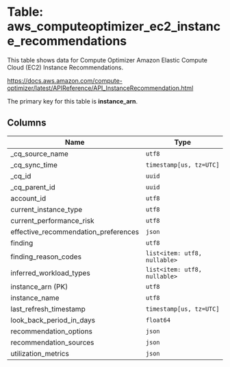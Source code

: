 # Table: aws_computeoptimizer_ec2_instance_recommendations

This table shows data for Compute Optimizer Amazon Elastic Compute Cloud (EC2) Instance Recommendations.

https://docs.aws.amazon.com/compute-optimizer/latest/APIReference/API_InstanceRecommendation.html

The primary key for this table is **instance_arn**.

## Columns

| Name          | Type          |
| ------------- | ------------- |
|_cq_source_name|`utf8`|
|_cq_sync_time|`timestamp[us, tz=UTC]`|
|_cq_id|`uuid`|
|_cq_parent_id|`uuid`|
|account_id|`utf8`|
|current_instance_type|`utf8`|
|current_performance_risk|`utf8`|
|effective_recommendation_preferences|`json`|
|finding|`utf8`|
|finding_reason_codes|`list<item: utf8, nullable>`|
|inferred_workload_types|`list<item: utf8, nullable>`|
|instance_arn (PK)|`utf8`|
|instance_name|`utf8`|
|last_refresh_timestamp|`timestamp[us, tz=UTC]`|
|look_back_period_in_days|`float64`|
|recommendation_options|`json`|
|recommendation_sources|`json`|
|utilization_metrics|`json`|
